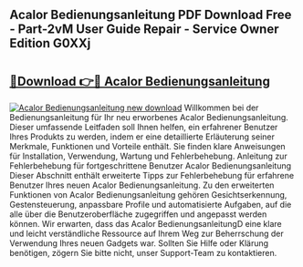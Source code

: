 ## Acalor Bedienungsanleitung PDF Download Free - Part-2vM User Guide Repair - Service Owner Edition G0XXj

# <h2><a href="http://df0wvci.blite.top/?on=Acalor+Bedienungsanleitung">🔗Download 👉🔴 Acalor Bedienungsanleitung</a></h2>

[![Acalor Bedienungsanleitung new download](https://i.imgur.com/lujVjoI.png)](http://df0wvci.blite.top/?on=Acalor+Bedienungsanleitung)
Willkommen bei der Bedienungsanleitung für Ihr neu erworbenes Acalor Bedienungsanleitung. Dieser umfassende Leitfaden soll Ihnen helfen, ein erfahrener Benutzer Ihres Produkts zu werden, indem er eine detaillierte Erläuterung seiner Merkmale, Funktionen und Vorteile enthält. Sie finden klare Anweisungen für Installation, Verwendung, Wartung und Fehlerbehebung. Anleitung zur Fehlerbehebung für fortgeschrittene Benutzer Acalor Bedienungsanleitung Dieser Abschnitt enthält erweiterte Tipps zur Fehlerbehebung für erfahrene Benutzer Ihres neuen Acalor Bedienungsanleitung. Zu den erweiterten Funktionen von Acalor Bedienungsanleitung gehören Gesichtserkennung, Gestensteuerung, anpassbare Profile und automatisierte Aufgaben, auf die alle über die Benutzeroberfläche zugegriffen und angepasst werden können. Wir erwarten, dass das Acalor BedienungsanleitungD eine klare und leicht verständliche Ressource auf Ihrem Weg zur Beherrschung der Verwendung Ihres neuen Gadgets war. Sollten Sie Hilfe oder Klärung benötigen, zögern Sie bitte nicht, unser Support-Team zu kontaktieren.
